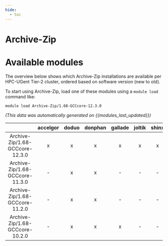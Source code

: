 ```yaml
---
hide:
  - toc
---
```


Archive-Zip
===========

# Available modules


The overview below shows which Archive-Zip installations are available per HPC-UGent Tier-2 cluster, ordered based on software version (new to old).

To start using Archive-Zip, load one of these modules using a `module load` command like:

```shell
module load Archive-Zip/1.68-GCCcore-12.3.0
```

*(This data was automatically generated on {{modules_last_updated}})*  

| |accelgor|doduo|donphan|gallade|joltik|shinx|
| :---: | :---: | :---: | :---: | :---: | :---: | :---: |
|Archive-Zip/1.68-GCCcore-12.3.0|x|x|x|x|x|x|
|Archive-Zip/1.68-GCCcore-11.3.0|-|x|x|-|-|-|
|Archive-Zip/1.68-GCCcore-11.2.0|-|x|x|-|-|-|
|Archive-Zip/1.68-GCCcore-10.2.0|-|x|x|x|-|-|
